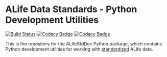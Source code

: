 # ALife Data Standards - Python Development Utilities

[![Build Status](https://travis-ci.org/alife-data-standards/alife-std-dev-python.svg?branch=master)](https://travis-ci.org/alife-data-standards/alife-std-dev-python)
[![Codacy Badge](https://api.codacy.com/project/badge/Grade/265b1969b78d4162a68244bbf3b6b6f5)](https://www.codacy.com/app/ALife-Data-Standards/alife-std-dev-python?utm_source=github.com&amp;utm_medium=referral&amp;utm_content=alife-data-standards/alife-std-dev-python&amp;utm_campaign=Badge_Grade)
[![Codacy Badge](https://api.codacy.com/project/badge/Coverage/265b1969b78d4162a68244bbf3b6b6f5)](https://www.codacy.com/app/ALife-Data-Standards/alife-std-dev-python?utm_source=github.com&utm_medium=referral&utm_content=alife-data-standards/alife-std-dev-python&utm_campaign=Badge_Coverage)

This is the repository for the ALifeStdDev Python package, which contains Python
development utilities for working with [standardized](https://github.com/alife-data-standards/alife-data-standards)
ALife data.
